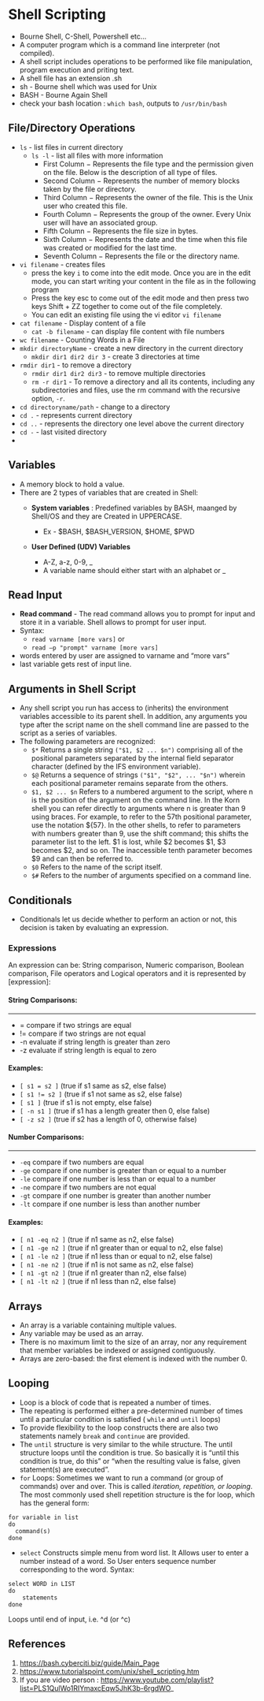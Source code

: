 # Shell Scripting 
- Bourne Shell, C-Shell, Powershell etc...
- A computer program which is a command line interpreter (not compiled).
- A shell script includes operations to be performed like file manipulation, program execution and priting text.
- A shell file has an extension .sh
- sh - Bourne shell which was used for Unix
- BASH - Bourne Again Shell
- check your bash location : `which bash`,  outputs to `/usr/bin/bash`

## File/Directory Operations
- `ls` - list files in current directory
	- `ls -l` - list all files with more information
		- First Column − Represents the file type and the permission given on the file. Below is the description of all type of files.
		- Second Column − Represents the number of memory blocks taken by the file or directory.
		- Third Column − Represents the owner of the file. This is the Unix user who created this file.
		- Fourth Column − Represents the group of the owner. Every Unix user will have an associated group.
		- Fifth Column − Represents the file size in bytes.
		- Sixth Column − Represents the date and the time when this file was created or modified for the last time.
		- Seventh Column − Represents the file or the directory name.
- `vi filename` - creates files
	- press the key `i` to come into the edit mode. Once you are in the edit mode, you can start writing your content in the file as in the following program
	- Press the key esc to come out of the edit mode and then press two keys Shift + ZZ together to come out of the file completely.
	- You can edit an existing file using the vi editor `vi filename`
- `cat filename` - Display content of a file
	- `cat -b filename` - can display file content with file numbers
- `wc filename` - Counting Words in a File
- `mkdir directoryName` - create a new directory in the current directory
	- `mkdir dir1 dir2 dir 3` - create 3 directories at time
- `rmdir dir1` - to remove a directory
	- `rmdir dir1 dir2 dir3` - to remove multiple directories
	- `rm -r dir1` - To remove a directory and all its contents, including any subdirectories and files, use the rm command with the recursive option, `-r`.
- `cd directoryname/path` - change to a directory
 - `cd .` - represents current directory
 - `cd ..` - represents the directory one level above the current directory
 - `cd -` - last visited directory
- 
## Variables 
- A memory block to hold a value.
- There are 2 types of variables that are created in Shell:
	- **System variables** : Predefined variables by BASH, maanged by Shell/OS and they are Created in UPPERCASE.
		- Ex - $BASH, $BASH_VERSION, $HOME, $PWD

	- **User Defined (UDV) Variables**
		- A-Z, a-z, 0-9, _
		- A variable name should either start with an alphabet or _

## Read Input 
- **Read command** - The read command allows you to prompt for input and store it in a variable. Shell allows to prompt for user input.
- Syntax: 
	- `read varname [more vars]` 
			or
	- `read –p "prompt" varname [more vars]`
- words entered by user are assigned to varname and “more vars”
- last variable gets rest of input line.

## Arguments in Shell Script
- Any shell script you run has access to (inherits) the environment variables accessible to its parent shell. In addition, any arguments you type after the script name on the shell command line are passed to the script as a series of variables.
- The following parameters are recognized:
	- `$*` Returns a single string `("$1, $2 ... $n")` comprising all of the positional parameters separated by the internal field separator character (defined by the IFS environment variable).
	- `$@` Returns a sequence of strings `("$1", "$2", ... "$n")` wherein each positional parameter remains separate from the others.
	- `$1, $2 ... $n` Refers to a numbered argument to the script, where n is the position of the argument on the command line. In the Korn shell you can refer directly to arguments where n is greater than 9 using braces. For example, to refer to the 57th positional parameter, use the notation ${57}. In the other shells, to refer to parameters with numbers greater than 9, use the shift command; this shifts the parameter list to the left. $1 is lost, while $2 becomes $1, $3 becomes $2, and so on. The inaccessible tenth parameter becomes $9 and can then be referred to.
	- `$0` Refers to the name of the script itself.
	- `$#` Refers to the number of arguments specified on a command line.

## Conditionals
- Conditionals let us decide whether to perform an action or not, this decision is taken by evaluating an expression.

### Expressions 
An expression can be: String comparison, Numeric comparison, Boolean comparison, File operators and Logical operators and it is represented by [expression]:
#### String Comparisons:  
---------------------------------
- =  compare if two strings are equal
- !=  compare if two strings are not equal
- -n  evaluate if string length is greater than zero
- -z  evaluate if string length is equal to zero 

#### Examples: 
- `[ s1 = s2 ]`  (true if s1 same as s2, else false)
- `[ s1 != s2 ]`  (true if s1 not same as s2, else false)
- `[ s1 ]`   (true if s1 is not empty, else false)
- `[ -n s1 ]`   (true if s1 has a length greater then 0, else false)
- `[ -z s2 ]`   (true if s2 has a length of 0, otherwise false)

#### Number Comparisons: 
------------------------------------
- `-eq` compare if two numbers are equal
- `-ge` compare if one number is greater than or equal to a number
- `-le`  compare if one number is less than or equal to a number
- `-ne`  compare if two numbers are not equal
- `-gt`  compare if one number is greater than another number
- `-lt`  compare if one number is less than another number 

#### Examples: 
- `[ n1 -eq n2 ]`  (true if n1 same as n2, else false)
- `[ n1 -ge n2 ]`  (true if n1 greater than or equal to n2, else false)
- `[ n1 -le n2 ]`  (true if n1 less than or equal to n2, else false)
- `[ n1 -ne n2 ]`  (true if n1 is not same as n2, else false)
- `[ n1 -gt n2 ]`  (true if n1 greater than n2, else false)
- `[ n1 -lt n2 ]`  (true if n1 less than n2, else false)

## Arrays
- An array is a variable containing multiple values. 
- Any variable may be used as an array. 
- There is no maximum limit to the size of an array, nor any requirement that member variables be indexed or assigned contiguously. 
- Arrays are zero-based: the first element is indexed with the number 0.

## Looping
- Loop is a block of code that is repeated a number of times. 
- The repeating is performed either a pre-determined number of times until a particular condition is satisfied ( `while` and `until` loops)
- To provide flexibility to the loop constructs there are also two statements namely `break` and `continue` are provided.
- The `until` structure is very similar to the while structure. The until structure loops until the condition is true. So basically it is “until this condition is true, do this” or “when the resulting value is false, given statement(s) are executed”.
- `for` Loops: Sometimes we want to run a command (or group of commands) over and over. This is called *iteration, repetition, or looping*. The most commonly used shell repetition structure is the for loop, which has the general form:
``` 
for variable in list
do
  command(s) 
done
```
- `select` Constructs simple menu from word list. It Allows user to enter a number instead of a word. So User enters sequence number corresponding to the word.
Syntax:
```
select WORD in LIST     
do           
	statements
done 
```
Loops until end of input, i.e. ^d  (or ^c)



## References 
1. https://bash.cyberciti.biz/guide/Main_Page
2. https://www.tutorialspoint.com/unix/shell_scripting.htm
3. If you are video person : https://www.youtube.com/playlist?list=PLS1QulWo1RIYmaxcEqw5JhK3b-6rgdWO_
